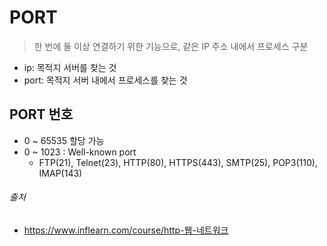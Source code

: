 # PORT

> 한 번에 둘 이상 연결하기 위한 기능으로, 같은 IP 주소 내에서 프로세스 구분

- ip: 목적지 서버를 찾는 것
- port: 목적지 서버 내에서 프로세스를 찾는 것

## PORT 번호

- 0 ~ 65535 할당 가능
- 0 ~ 1023 : Well-known port
    - FTP(21), Telnet(23), HTTP(80), HTTPS(443), SMTP(25), POP3(110), IMAP(143)

###### 출처

- https://www.inflearn.com/course/http-웹-네트워크
